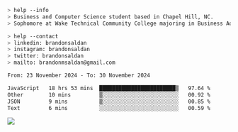 ````bash
> help --info
> Business and Computer Science student based in Chapel Hill, NC.
> Sophomore at Wake Technical Community College majoring in Business Administration.
````

````bash
> help --contact
> linkedin: brandonsaldan
> instagram: brandonsaldan
> twitter: brandonsaldan
> mailto: brandonmsaldan@gmail.com
````

<!--START_SECTION:waka-->

```txt
From: 23 November 2024 - To: 30 November 2024

JavaScript   18 hrs 53 mins  ████████████████████████▒   97.64 %
Other        10 mins         ▒░░░░░░░░░░░░░░░░░░░░░░░░   00.92 %
JSON         9 mins          ▒░░░░░░░░░░░░░░░░░░░░░░░░   00.85 %
Text         6 mins          ░░░░░░░░░░░░░░░░░░░░░░░░░   00.59 %
```

<!--END_SECTION:waka-->

![](https://komarev.com/ghpvc/?username=brandonsaldan&color=6A8AFF)
